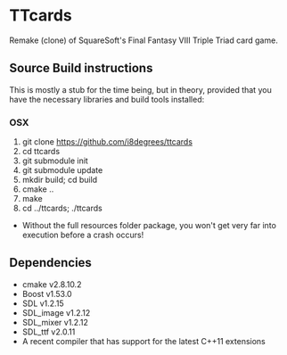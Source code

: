 # TTcards

Remake (clone) of SquareSoft's Final Fantasy VIII Triple Triad card game.

## Source Build instructions

This is mostly a stub for the time being, but in theory, provided that you have
the necessary libraries and build tools installed:

### OSX
1. git clone https://github.com/i8degrees/ttcards
2. cd ttcards
3. git submodule init
4. git submodule update
5. mkdir build; cd build
6. cmake ..
7. make
8. cd ../ttcards; ./ttcards

* Without the full resources folder package, you won't get very far into execution
before a crash occurs!

## Dependencies

* cmake v2.8.10.2
* Boost v1.53.0
* SDL v1.2.15
* SDL_image v1.2.12
* SDL_mixer v1.2.12
* SDL_ttf v2.0.11
* A recent compiler that has support for the latest C++11 extensions
